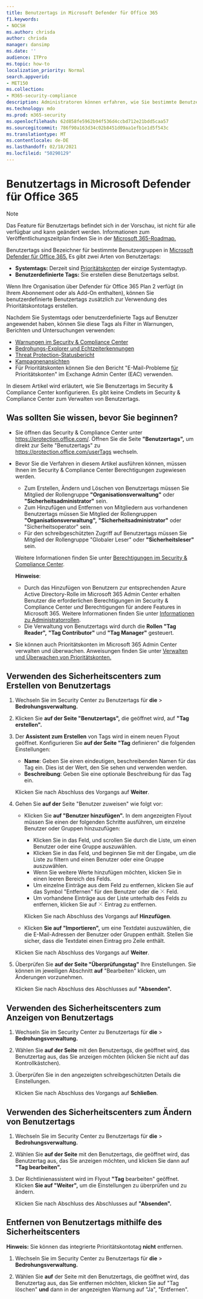 ```yaml
---
title: Benutzertags in Microsoft Defender für Office 365
f1.keywords:
- NOCSH
ms.author: chrisda
author: chrisda
manager: dansimp
ms.date: ''
audience: ITPro
ms.topic: how-to
localization_priority: Normal
search.appverid:
- MET150
ms.collection:
- M365-security-compliance
description: Administratoren können erfahren, wie Sie bestimmte Benutzergruppen mit Benutzertags in Microsoft Defender für Office 365 Plan 2 identifizieren. Die Tagfilterung ist in Warnungen, Berichten und Untersuchungen in Microsoft Defender für Office 365 verfügbar, um die markierten Benutzer schnell zu identifizieren.
ms.technology: mdo
ms.prod: m365-security
ms.openlocfilehash: 62d858fe5962b94f536d4ccbd712e21bdd5caa57
ms.sourcegitcommit: 786f90a163d34c02b8451d09aa1efb1e1d5f543c
ms.translationtype: MT
ms.contentlocale: de-DE
ms.lasthandoff: 02/18/2021
ms.locfileid: "50290129"
---
```

# <a name="user-tags-in-microsoft-defender-for-office-365"></a>Benutzertags in Microsoft Defender für Office 365

> [!NOTE]
> Das Feature für Benutzertags befindet sich in der Vorschau, ist nicht für alle verfügbar und kann geändert werden. Informationen zum Veröffentlichungszeitplan finden Sie in der [Microsoft 365-Roadmap.](https://www.microsoft.com/microsoft-365/roadmap)

Benutzertags sind Bezeichner für bestimmte Benutzergruppen in [Microsoft Defender für Office 365.](office-365-atp.md) Es gibt zwei Arten von Benutzertags:

- **Systemtags:** Derzeit sind [Prioritätskonten](../../admin/setup/priority-accounts.md) der einzige Systemtagtyp.
- **Benutzerdefinierte Tags:** Sie erstellen diese Benutzertags selbst.

Wenn Ihre Organisation über Defender für Office 365 Plan 2 verfügt (in Ihrem Abonnement oder als Add-On enthalten), können Sie benutzerdefinierte Benutzertags zusätzlich zur Verwendung des Prioritätskontotags erstellen.

Nachdem Sie Systemtags oder benutzerdefinierte Tags auf Benutzer angewendet haben, können Sie diese Tags als Filter in Warnungen, Berichten und Untersuchungen verwenden:

- [Warnungen im Security & Compliance Center](alerts.md)
- [Bedrohungs-Explorer und Echtzeiterkennungen](threat-explorer.md)
- [Threat Protection-Statusbericht](view-email-security-reports.md#threat-protection-status-report)
- [Kampagnenansichten](campaigns.md)
- Für Prioritätskonten können Sie den Bericht "E-Mail-Probleme [für](https://docs.microsoft.com/exchange/monitoring/mail-flow-reports/mfr-email-issues-for-priority-accounts-report) Prioritätskonten" im Exchange Admin Center (EAC) verwenden.

In diesem Artikel wird erläutert, wie Sie Benutzertags im Security & Compliance Center konfigurieren. Es gibt keine Cmdlets im Security & Compliance Center zum Verwalten von Benutzertags.

## <a name="what-do-you-need-to-know-before-you-begin"></a>Was sollten Sie wissen, bevor Sie beginnen?

- Sie öffnen das Security & Compliance Center unter <https://protection.office.com/>. Öffnen Sie die Seite **"Benutzertags",** um direkt zur Seite "Benutzertags" zu <https://protection.office.com/userTags> wechseln.

- Bevor Sie die Verfahren in diesem Artikel ausführen können, müssen Ihnen im Security & Compliance Center Berechtigungen zugewiesen werden.
  - Zum Erstellen, Ändern und Löschen von Benutzertags müssen Sie Mitglied der Rollengruppe **"Organisationsverwaltung"** oder **"Sicherheitsadministrator"** sein.
  - Zum Hinzufügen und Entfernen von Mitgliedern aus vorhandenen Benutzertags müssen Sie Mitglied der Rollengruppen **"Organisationsverwaltung",** **"Sicherheitsadministrator"** oder "Sicherheitsoperator" sein. 
  - Für den schreibgeschützten Zugriff auf Benutzertags müssen  Sie Mitglied der Rollengruppe "Globaler Leser" oder **"Sicherheitsleser"** sein.

  Weitere Informationen finden Sie unter [Berechtigungen im Security & Compliance Center](permissions-in-the-security-and-compliance-center.md).

  **Hinweise**:

  - Durch das Hinzufügen von Benutzern zur entsprechenden Azure Active Directory-Rolle im Microsoft 365 Admin Center erhalten Benutzer die erforderlichen Berechtigungen im Security & Compliance Center _und_ Berechtigungen für andere Features in Microsoft 365. Weitere Informationen finden Sie unter [Informationen zu Administratorrollen](../../admin/add-users/about-admin-roles.md).
  - Die Verwaltung von Benutzertags wird durch die **Rollen "Tag Reader",** **"Tag Contributor"** und **"Tag Manager"** gesteuert.

- Sie können auch Prioritätskonten im Microsoft 365 Admin Center verwalten und überwachen. Anweisungen finden Sie unter [Verwalten und Überwachen von Prioritätskonten.](../../admin/setup/priority-accounts.md)

## <a name="use-the-security-center-to-create-user-tags"></a>Verwenden des Sicherheitscenters zum Erstellen von Benutzertags

1. Wechseln Sie im Security Center zu Benutzertags für **die** \> **Bedrohungsverwaltung.**

2. Klicken Sie **auf der Seite "Benutzertags",** die geöffnet wird, auf **"Tag erstellen".**

3. Der **Assistent zum Erstellen** von Tags wird in einem neuen Flyout geöffnet. Konfigurieren Sie **auf der Seite "Tag** definieren" die folgenden Einstellungen:
   - **Name**: Geben Sie einen eindeutigen, beschreibenden Namen für das Tag ein. Dies ist der Wert, den Sie sehen und verwenden werden.
   - **Beschreibung**: Geben Sie eine optionale Beschreibung für das Tag ein.

   Klicken Sie nach Abschluss des Vorgangs auf **Weiter**.

4. Gehen Sie **auf der** Seite "Benutzer zuweisen" wie folgt vor:

   - Klicken Sie **auf "Benutzer hinzufügen".** In dem angezeigten Flyout müssen Sie einen der folgenden Schritte ausführen, um einzelne Benutzer oder Gruppen hinzuzufügen:
     - Klicken Sie in das Feld, und scrollen Sie durch die Liste, um einen Benutzer oder eine Gruppe auszuwählen.
     - Klicken Sie in das Feld, und beginnen Sie mit der Eingabe, um die Liste zu filtern und einen Benutzer oder eine Gruppe auszuwählen.
     - Wenn Sie weitere Werte hinzufügen möchten, klicken Sie in einen leeren Bereich des Felds.
     - Um einzelne Einträge aus dem  Feld zu entfernen, klicken Sie auf das Symbol "Entfernen" für den Benutzer oder die ![ Gruppe im ](../../media/scc-remove-icon.png) Feld.
     - Um vorhandene Einträge aus der Liste  unterhalb des Felds zu entfernen, klicken Sie auf ![ "Entfernen", um den ](../../media/scc-remove-icon.png) Eintrag zu entfernen.

     Klicken Sie nach Abschluss des Vorgangs auf **Hinzufügen**.

   - Klicken **Sie auf "Importieren",** um eine Textdatei auszuwählen, die die E-Mail-Adressen der Benutzer oder Gruppen enthält. Stellen Sie sicher, dass die Textdatei einen Eintrag pro Zeile enthält.

   Klicken Sie nach Abschluss des Vorgangs auf **Weiter**.

5. Überprüfen Sie **auf der Seite "Überprüfungstag"** Ihre Einstellungen. Sie können im jeweiligen Abschnitt **auf** "Bearbeiten" klicken, um Änderungen vorzunehmen.

   Klicken Sie nach Abschluss des Abschlusses auf **"Absenden".**

## <a name="use-the-security-center-to-view-user-tags"></a>Verwenden des Sicherheitscenters zum Anzeigen von Benutzertags

1. Wechseln Sie im Security Center zu Benutzertags für **die** \> **Bedrohungsverwaltung.**

2. Wählen Sie **auf der Seite** mit den Benutzertags, die geöffnet wird, das Benutzertag aus, das Sie anzeigen möchten (klicken Sie nicht auf das Kontrollkästchen).

3. Überprüfen Sie in den angezeigten schreibgeschützten Details die Einstellungen.

   Klicken Sie nach Abschluss des Vorgangs auf **Schließen**.

## <a name="use-the-security-center-to-modify-user-tags"></a>Verwenden des Sicherheitscenters zum Ändern von Benutzertags

1. Wechseln Sie im Security Center zu Benutzertags für **die** \> **Bedrohungsverwaltung.**

2. Wählen Sie **auf der Seite** mit den Benutzertags, die geöffnet wird, das Benutzertag aus, das Sie anzeigen möchten, und klicken Sie dann auf **"Tag bearbeiten".**

3. Der Richtlinienassistent wird im Flyout **"Tag** bearbeiten" geöffnet. Klicken **Sie auf "Weiter",** um die Einstellungen zu überprüfen und zu ändern.

   Klicken Sie nach Abschluss des Abschlusses auf **"Absenden".**

## <a name="use-the-security-center-to-remove-user-tags"></a>Entfernen von Benutzertags mithilfe des Sicherheitscenters

**Hinweis:** Sie können das integrierte Prioritätskontotag **nicht** entfernen.

1. Wechseln Sie im Security Center zu Benutzertags für **die** \> **Bedrohungsverwaltung.**

2. Wählen Sie **auf** der Seite mit den Benutzertags, die geöffnet wird, das Benutzertag aus, das Sie entfernen möchten, klicken Sie auf "Tag löschen" **und** dann in der angezeigten Warnung auf "Ja", "Entfernen". 
